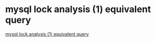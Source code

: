 # mysql lock analysis (1) equivalent query
[mysql lock analysis (1) equivalent query](https://aiwithcloud.com/2022/09/19/mysql_lock_analysis_1_equivalent_query/)